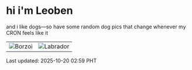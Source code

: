 # hi i'm Leoben

and i like dogs—so have some random dog pics that change whenever my CRON feels like it

|  |  |
|--------|----------|
| ![Borzoi](https://random-dog-vercel.vercel.app/api/random-borzoi?v=1760900370) | ![Labrador](https://random-dog-vercel.vercel.app/api/random-labrador?v=1760900370) |

Last updated: 2025-10-20 02:59 PHT
